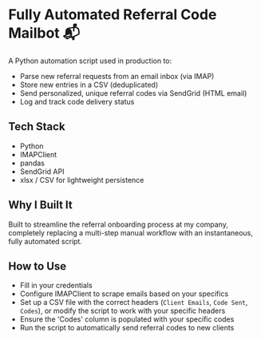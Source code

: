 # Fully Automated Referral Code Mailbot 📬

A Python automation script used in production to:
- Parse new referral requests from an email inbox (via IMAP)
- Store new entries in a CSV (deduplicated)
- Send personalized, unique referral codes via SendGrid (HTML email)
- Log and track code delivery status

## Tech Stack

- Python
- IMAPClient
- pandas
- SendGrid API
- xlsx / CSV for lightweight persistence

## Why I Built It

Built to streamline the referral onboarding process at my company, completely replacing a multi-step manual workflow with an instantaneous, fully automated script.

## How to Use

- Fill in your credentials
- Configure IMAPClient to scrape emails based on your specifics
- Set up a CSV file with the correct headers (`Client Emails`, `Code Sent`, `Codes`), or modify the script to work with your specific headers
- Ensure the 'Codes' column is populated with your specific codes
- Run the script to automatically send referral codes to new clients

